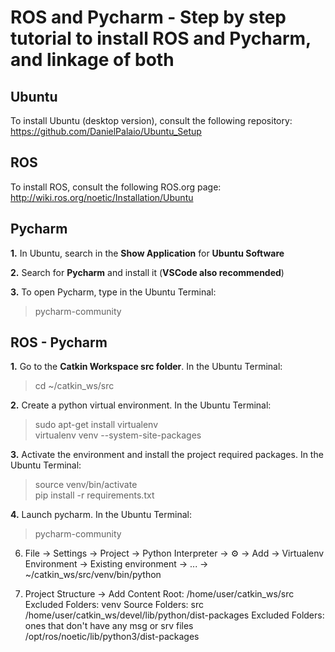 # ROS and Pycharm - Step by step tutorial to install ROS and Pycharm, and linkage of both

## Ubuntu 

To install Ubuntu (desktop version), consult the following repository:  
https://github.com/DanielPalaio/Ubuntu_Setup  

## ROS

To install ROS, consult the following ROS.org page:  
http://wiki.ros.org/noetic/Installation/Ubuntu  

## Pycharm

**1.** In Ubuntu, search in the **Show Application** for **Ubuntu Software**  

**2.** Search for **Pycharm** and install it (**VSCode also recommended**)

**3.** To open Pycharm, type in the Ubuntu Terminal:  
> pycharm-community  

## ROS - Pycharm  

**1.** Go to the **Catkin Workspace src folder**. In the Ubuntu Terminal:  
> cd ~/catkin_ws/src  

**2.** Create a python virtual environment. In the Ubuntu Terminal:  
> sudo apt-get install virtualenv  
> virtualenv venv --system-site-packages

**3.** Activate the environment and install the project required packages. In the Ubuntu Terminal:  
> source venv/bin/activate  
> pip install -r requirements.txt  

**4.** Launch pycharm. In the Ubuntu Terminal:  
> pycharm-community  

6. File -> Settings -> Project -> Python Interpreter -> ⚙️ -> Add -> Virtualenv Environment -> Existing environment -> <No interpreter> ... -> ~/catkin_ws/src/venv/bin/python

7. Project Structure -> Add Content Root:	/home/user/catkin_ws/src
							Excluded Folders: venv
							Source Folders: src
						/home/user/catkin_ws/devel/lib/python/dist-packages
							Excluded Folders: ones that don't have any msg or srv files
						/opt/ros/noetic/lib/python3/dist-packages
